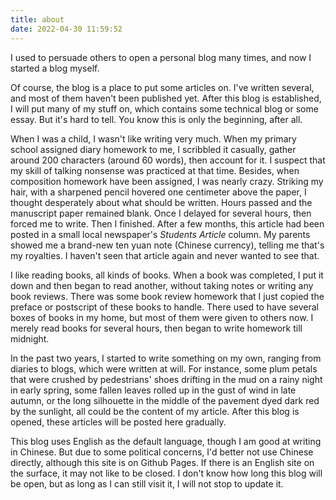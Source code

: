 ```yaml
---
title: about
date: 2022-04-30 11:59:52
---
```


I used to persuade others to open a personal blog many times, and now I started a blog myself.

Of course, the blog is a place to put some articles on. I've written several, and most of them haven't been published yet. After this blog is established, I will put many of my stuff on, which contains some technical blog or some essay. But it's hard to tell. You know this is only the beginning, after all.

When I was a child, I wasn't like writing very much. When my primary school assigned diary homework to me, I scribbled it casually, gather around 200 characters (around 60 words), then account for it. I suspect that my skill of talking nonsense was practiced at that time. Besides, when composition homework have been assigned, I was nearly crazy. Striking my hair, with a sharpened pencil hovered one centimeter above the paper, I thought desperately about what should be written. Hours passed and the manuscript paper remained blank. Once I delayed for several hours, then forced me to write. Then I finished. After a few months, this article had been posted in a small local newspaper's *Students Article* column. My parents showed me a brand-new ten yuan note (Chinese currency), telling me that's my royalties. I haven't seen that article again and never wanted to see that.

I like reading books, all kinds of books. When a book was completed, I put it down and then began to read another, without taking notes or writing any book reviews. There was some book review homework that I just copied the preface or postscript of these books to handle. There used to have several boxes of books in my home, but most of them were given to others now. I merely read books for several hours, then began to write homework till midnight.

In the past two years, I started to write something on my own, ranging from diaries to blogs, which were written at will. For instance, some plum petals that were crushed by pedestrians' shoes drifting in the mud on a rainy night in early spring, some fallen leaves rolled up in the gust of wind in late autumn, or the long silhouette in the middle of the pavement dyed dark red by the sunlight, all could be the content of my article. After this blog is opened, these articles will be posted here gradually.

This blog uses English as the default language, though I am good at writing in Chinese. But due to some political concerns, I'd better not use Chinese directly, although this site is on Github Pages. If there is an English site on the surface, it may not like to be closed. I don't know how long this blog will be open, but as long as I can still visit it, I will not stop to update it.
